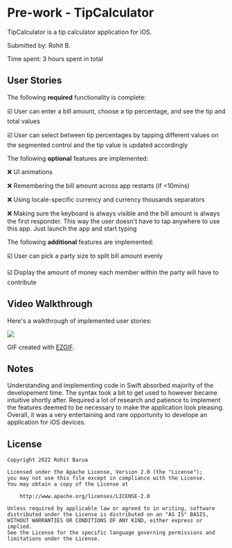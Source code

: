 # Pre-work - TipCalculator

TipCalculator is a tip calculator application for iOS.

Submitted by: Rohit B.

Time spent: 3 hours spent in total

## User Stories

The following **required** functionality is complete:

☑️ User can enter a bill amount, choose a tip percentage, and see the tip and total values

☑️ User can select between tip percentages by tapping different values on the segmented control and the tip value is updated accordingly

The following **optional** features are implemented:

:x: UI animations

:x: Remembering the bill amount across app restarts (if <10mins)

:x: Using locale-specific currency and currency thousands separators

:x: Making sure the keyboard is always visible and the bill amount is always the first responder. This way the user doesn't have to tap anywhere to use this app. Just launch the app and start typing

The following **additional** features are implemented:

☑️ User can pick a party size to split bill amount evenly

☑️ Display the amount of money each member within the party will have to contribute

## Video Walkthrough

Here's a walkthrough of implemented user stories:

![](https://i.imgur.com/yzMlZu7.gif)

GIF created with [EZGIF](https://ezgif.com/video-to-gif).

## Notes

Understanding and implementing code in Swift absorbed majority of the developement time.
The syntax took a bit to get used to however became intuitive shortly after. Required
a lot of research and patience to implement the features deemed to be necessary to make
the application look pleasing. Overall, it was a very entertaining and rare opportunity
to develope an application for iOS devices.

## License

    Copyright 2022 Rohit Barua

    Licensed under the Apache License, Version 2.0 (the "License");
    you may not use this file except in compliance with the License.
    You may obtain a copy of the License at

        http://www.apache.org/licenses/LICENSE-2.0

    Unless required by applicable law or agreed to in writing, software
    distributed under the License is distributed on an "AS IS" BASIS,
    WITHOUT WARRANTIES OR CONDITIONS OF ANY KIND, either express or implied.
    See the License for the specific language governing permissions and
    limitations under the License.
